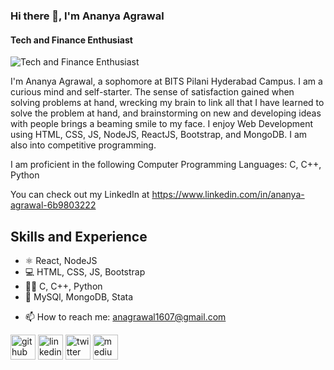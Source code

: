 ### Hi there 👋, I'm Ananya Agrawal
#### Tech and Finance Enthusiast
![Tech and Finance Enthusiast](https://media-exp1.licdn.com/dms/image/D5616AQHG-oHo62n_Vw/profile-displaybackgroundimage-shrink_350_1400/0/1665736929311?e=1671062400&v=beta&t=1BF-p_IuIzyEAohERVKeXb8D6okn6aRLQlIzvH8oak4)

I'm Ananya Agrawal, a sophomore at BITS Pilani Hyderabad Campus. I am a curious mind and self-starter. The sense of satisfaction gained when solving problems at hand, wrecking my brain to link all that I have learned to solve the problem at hand, and brainstorming on new and developing ideas with people brings a beaming smile to my face. I enjoy Web Development using HTML, CSS, JS, NodeJS, ReactJS, Bootstrap, and MongoDB. I am also into competitive programming.

I am proficient in the following Computer Programming Languages: C, C++, Python

You can check out my LinkedIn at https://www.linkedin.com/in/ananya-agrawal-6b9803222 

## Skills and Experience 
* ⚛ React, NodeJS
* 💻 HTML, CSS, JS, Bootstrap
* 👩‍💻 C, C++, Python
* 📰 MySQl, MongoDB, Stata


- 📫 How to reach me: anagrawal1607@gmail.com 


[<img src='https://cdn.jsdelivr.net/npm/simple-icons@3.0.1/icons/github.svg' alt='github' height='40'>](https://github.com/anagraw)  [<img src='https://cdn.jsdelivr.net/npm/simple-icons@3.0.1/icons/linkedin.svg' alt='linkedin' height='40'>](https://www.linkedin.com/in/https://www.linkedin.com/in/ananya-agrawal-6b9803222/)  [<img src='https://cdn.jsdelivr.net/npm/simple-icons@3.0.1/icons/twitter.svg' alt='twitter' height='40'>](https://twitter.com/AnanyaA37112151)  [<img src='https://cdn.jsdelivr.net/npm/simple-icons@3.0.1/icons/medium.svg' alt='medium' height='40'>](https://medium.com/@ananyamazing)  

